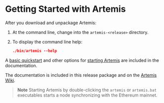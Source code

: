 # Getting Started with Artemis

After you download and unpackage Artemis:
1. At the command line, change into the `artemis-<release>` directory. 

2. To display the command line help:
    ```json
    ./bin/artemis --help
   ```

A [basic quickstart](https://github.com/PegaSysEng/artemis/wiki/Quickstart) and other options for [starting Artemis](https://github.com/PegaSysEng/artemis/wiki/Starting-Artemis) are included in the documentation. 

The documentation is included in this release package and on the [Artemis Wiki](https://github.com/PegaSysEng/artemis/wiki). 

>**Note** Starting Artemis by double-clicking the `artemis` or `artemis.bat` executables starts a node synchronizing with the Ethereum mainnet. 